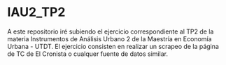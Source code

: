 # IAU2_TP2
A este repositorio iré subiendo el ejercicio correspondiente al TP2 de la materia Instrumentos de Análisis Urbano 2 de la Maestría en Economía Urbana - UTDT. El ejercicio consisten en realizar un scrapeo de la página de TC de El Cronista o cualquer fuente de datos similar.
